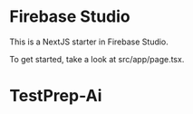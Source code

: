 # Firebase Studio

This is a NextJS starter in Firebase Studio.

To get started, take a look at src/app/page.tsx.
# TestPrep-Ai
